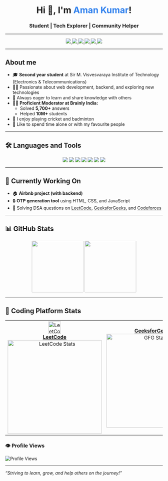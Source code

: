 <!-- Profile Header -->
<h1 align="center">Hi 👋, I'm <span style="color:#2F80ED">Aman Kumar</span>!</h1>
<h3 align="center">Student | Tech Explorer | Community Helper</h3>

---

<!-- Social Links -->
<p align="center">
  <a href="https://www.linkedin.com/in/aman-kumar-239920273" target="_blank">
    <img src="https://img.shields.io/badge/-LinkedIn-0A66C2?style=for-the-badge&logo=linkedin&logoColor=white"/>
  </a>
  <a href="https://x.com/amansharma264" target="_blank">
    <img src="https://img.shields.io/badge/-Twitter-1DA1F2?style=for-the-badge&logo=twitter&logoColor=white"/>
  </a>
  <a href="https://brainly.in/profile/amansharma264-7405793" target="_blank">
    <img src="https://img.shields.io/badge/-Brainly-3575E6?style=for-the-badge&logo=brainly&logoColor=white"/>
  </a>
  <a href="https://leetcode.com/u/amansharma264/" target="_blank">
    <img src="https://img.shields.io/badge/-LeetCode-F89F1B?style=for-the-badge&logo=leetcode&logoColor=white"/>
  </a>
  <a href="https://www.geeksforgeeks.org/user/amansharma264/" target="_blank">
    <img src="https://img.shields.io/badge/-GeeksforGeeks-0F9D58?style=for-the-badge&logo=geeksforgeeks&logoColor=white"/>
  </a>
  <a href="https://codeforces.com/profile/amansharma264" target="_blank">
    <img src="https://img.shields.io/badge/-Codeforces-1F8ACB?style=for-the-badge&logo=codeforces&logoColor=white"/>
  </a>
</p>

---

## About me

- 🎓 **Second year student** at Sir M. Visvesvaraya Institute of Technology (Electronics & Telecommunications)
- 👨‍💻 Passionate about web development, backend, and exploring new technologies
- 🌱 Always eager to learn and share knowledge with others
- 🧑‍🏫 **Proficient Moderator at Brainly India:**  
  - Solved **5,700+** answers  
  - Helped **10M+** students
- 🏏 I enjoy playing cricket and badminton  
- 🧘 Like to spend time alone or with my favourite people

---

## 🛠️ Languages and Tools

<p align="center">
  <img src="https://img.shields.io/badge/HTML5-E34F26?style=for-the-badge&logo=html5&logoColor=fff"/>
  <img src="https://img.shields.io/badge/CSS3-1572B6?style=for-the-badge&logo=css3&logoColor=fff"/>
  <img src="https://img.shields.io/badge/JavaScript-F7DF1E?style=for-the-badge&logo=javascript&logoColor=000"/>
  <img src="https://img.shields.io/badge/Node.js-339933?style=for-the-badge&logo=nodedotjs&logoColor=fff"/>
  <img src="https://img.shields.io/badge/MySQL-4479A1?style=for-the-badge&logo=mysql&logoColor=fff"/>
  <img src="https://img.shields.io/badge/MongoDB-47A248?style=for-the-badge&logo=mongodb&logoColor=fff"/>
  <img src="https://img.shields.io/badge/C++-00599C?style=for-the-badge&logo=c%2B%2B&logoColor=fff"/>
</p>

---

## 🚧 Currently Working On

- 🏠 **Airbnb project (with backend)**
- 🔒 **OTP generation tool** using HTML, CSS, and JavaScript
- 🧩 Solving DSA questions on [LeetCode](https://leetcode.com/u/amansharma264/), [GeeksforGeeks](https://www.geeksforgeeks.org/user/amansharma264/), and [Codeforces](https://codeforces.com/profile/amansharma264)

---

## 📊 GitHub Stats

<p align="center">
  <img src="https://github-readme-stats.vercel.app/api?username=amansharma264&show_icons=true&theme=radical" height="165"/>
  <img src="https://github-readme-stats.vercel.app/api/top-langs/?username=amansharma264&layout=compact&theme=radical" height="165"/>
</p>

---

## 🚀 Coding Platform Stats

<table>
  <tr>
    <td align="center">
      <a href="https://leetcode.com/amansharma264/">
        <img src="https://cdn.jsdelivr.net/gh/devicons/devicon/icons/leetcode/leetcode-original.svg" width="40" alt="LeetCode"/><br/>
        <b>LeetCode</b>
      </a>
      <br>
      <img src="https://leetcard.jacoblin.cool/amansharma264" alt="LeetCode Stats" width="300"/>
    </td>
    <td align="center">
      <a href="https://www.geeksforgeeks.org/user/amansharma264/">
        <b>GeeksforGeeks</b>
      </a>
      <br>
      <img src="https://gfg-stats-api.herokuapp.com/?user=amansharma264" alt="GFG Stats" width="300"/>
    </td>
    <td align="center">
      <a href="https://codeforces.com/profile/amansharma264">
        <b>Codeforces</b>
      </a>
      <br>
      <img src="https://cf-leaderboard-api.vercel.app/api/card?handle=amansharma264" alt="Codeforces Stats" width="300"/>
    </td>
  </tr>
</table>

### 👁️ Profile Views

![Profile Views](https://komarev.com/ghpvc/?username=amansharma264)

---

_“Striving to learn, grow, and help others on the journey!”_
